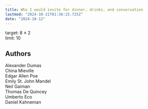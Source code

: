 ```yaml
---
title: Who I would invite for dinner, drinks, and conversation
lastmod: "2024-10-21T01:36:15.725Z"
date: "2024-10-12"
---
```


target: 8 ± 2\
limit: 10

## Authors

Alexander Dumas\
China Mieville\
Edgar Allen Poe\
Emily St. John Mandel\
Neil Gaiman\
Thomas De Quincey\
Umberto Eco\
Daniel Kahneman

